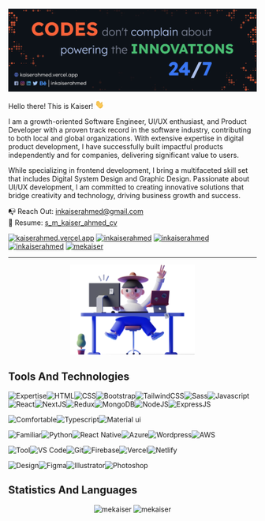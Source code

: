 ![S M Kaiser Ahmed](https://raw.githubusercontent.com/mekaiser/mekaiser/main/images/github-cover-2023-v1.jpg)

Hello there! This is Kaiser! <img src="icons/wave.gif" height="18" width="18">

I am a growth-oriented Software Engineer, UI/UX enthusiast, and Product Developer with a proven track record in the software industry, contributing to both local and global organizations. With extensive expertise in digital product development, I have successfully built impactful products independently and for companies, delivering significant value to users.

While specializing in frontend development, I bring a multifaceted skill set that includes Digital System Design and Graphic Design. Passionate about UI/UX development, I am committed to creating innovative solutions that bridge creativity and technology, driving business growth and success.

📭 Reach Out: inkaiserahmed@gmail.com <br/>
🚀 Resume: [s_m_kaiser_ahmed_cv](https://drive.google.com/file/d/1uL1ggmB6BgkLnl3oVUCTxG4uNxIUyNjR/view)

[![kaiserahmed.vercel.app](https://img.shields.io/badge/kaiserahmed.vercel.app-ff6651?style=for-the-badge&link=https://kaiserahmed.vercel.app/)](https://kaiserahmed.vercel.app/) [![inkaiserahmed](https://img.shields.io/badge/inkaiserahmed-0072b1?style=for-the-badge&logo=Linkedin&link=https://www.linkedin.com/in/inkaiserahmed/)](https://www.linkedin.com/in/inkaiserahmed/) [![inkaiserahmed](https://img.shields.io/badge/inkaiserahmed-053eff?style=for-the-badge&logo=Behance&link=https://www.behance.net/inkaiserahmed)](https://www.behance.net/inkaiserahmed) [![inkaiserahmed](https://img.shields.io/badge/inkaiserahmed-000000?style=for-the-badge&logo=Medium&link=https://medium.com/@inkaiserahmed)](https://medium.com/@inkaiserahmed) [![mekaiser](https://img.shields.io/badge/mekaiser-eee9df?style=for-the-badge&logo=SVG&link=https://profile-summary-for-github.com/user/mekaiser)](https://profile-summary-for-github.com/user/mekaiser)

---

<p align="center"> 
    <img src="https://raw.githubusercontent.com/mekaiser/mekaiser/main/images/developer.png" alt="developer" width="50%" height="auto"/>
</p>

## Tools And Technologies

<img src="https://img.shields.io/badge/Expertise-424242?style=for-the-badge" alt="Expertise" /><img src="https://img.shields.io/badge/HTML-000000?style=for-the-badge&logo=HTML5" alt="HTML" /><img src="https://img.shields.io/badge/CSS-000000?style=for-the-badge&logo=CSS3" alt="CSS" /><img src="https://img.shields.io/badge/Bootstrap-000000?style=for-the-badge&logo=Bootstrap" alt="Bootstrap" /><img src="https://img.shields.io/badge/TailwindCSS-000000?style=for-the-badge&logo=Tailwind-CSS" alt="TailwindCSS" /><img src="https://img.shields.io/badge/Sass-000000?style=for-the-badge&logo=Sass" alt="Sass" /><img src="https://img.shields.io/badge/Javascript-000000?style=for-the-badge&logo=Javascript" alt="Javascript" /><img src="https://img.shields.io/badge/React-000000?style=for-the-badge&logo=React" alt="React" /><img src="https://img.shields.io/badge/NextJS-000000?style=for-the-badge&logo=Next.JS" alt="NextJS" /><img src="https://img.shields.io/badge/Redux-000000?style=for-the-badge&logo=Redux" alt="Redux" /><img src="https://img.shields.io/badge/MongoDB-000000?style=for-the-badge&logo=MongoDB" alt="MongoDB" /><img src="https://img.shields.io/badge/NodeJS-000000?style=for-the-badge&logo=Node.js" alt="NodeJS" /><img src="https://img.shields.io/badge/ExpressJS-000000?style=for-the-badge&logo=express" alt="ExpressJS" />

<img src="https://img.shields.io/badge/Comfortable-424242?style=for-the-badge" alt="Comfortable" /><img src="https://img.shields.io/badge/Typescript-000000?style=for-the-badge&logo=Typescript" alt="Typescript" /><img src="https://img.shields.io/badge/Material%20ui-000000?style=for-the-badge&logo=mui" alt="Material ui" />

<img src="https://img.shields.io/badge/Familiar-424242?style=for-the-badge" alt="Familiar" /><img src="https://img.shields.io/badge/Python-000000?style=for-the-badge&logo=Python" alt="Python" /><img src="https://img.shields.io/badge/React%20Native-000000?style=for-the-badge&logo=React" alt="React Native" /><img src="https://img.shields.io/badge/Azure-000000?style=for-the-badge&logo=Azure-devops" alt="Azure" /><img src="https://img.shields.io/badge/Wordpress-000000?style=for-the-badge&logo=wordpress" alt="Wordpress" /><img src="https://img.shields.io/badge/AWS-000000?style=for-the-badge&logo=amazon-aws" alt="AWS" />

<img src="https://img.shields.io/badge/Tool-424242?style=for-the-badge" alt="Tool" /><img src="https://img.shields.io/badge/VS%20Code-000000?style=for-the-badge&logo=visual-studio-code" alt="VS Code" /><img src="https://img.shields.io/badge/Git-000000?style=for-the-badge&logo=Git" alt="Git" /><img src="https://img.shields.io/badge/Firebase-000000?style=for-the-badge&logo=Firebase" alt="Firebase" /><img src="https://img.shields.io/badge/Vercel-000000?style=for-the-badge&logo=Vercel" alt="Vercel" /><img src="https://img.shields.io/badge/Netlify-000000?style=for-the-badge&logo=Netlify" alt="Netlify" />

<img src="https://img.shields.io/badge/Design-424242?style=for-the-badge" alt="Design" /><img src="https://img.shields.io/badge/Figma-000000?style=for-the-badge&logo=Figma" alt="Figma" /><img src="https://img.shields.io/badge/Illustrator-000000?style=for-the-badge&logo=adobe-illustrator" alt="Illustrator" /><img src="https://img.shields.io/badge/Photoshop-000000?style=for-the-badge&logo=adobe-photoshop" alt="Photoshop" />

## Statistics And Languages

<p align="center"> 
    <img src="https://github-readme-stats-mekaiser.vercel.app/api?username=mekaiser&theme=codeSTACKr&bg_color=00000000&hide_border=true&show_icons=true&count_private=true&disable_animations=true" alt="mekaiser" width="auto" height="50%"/> 
    <img src="https://github-readme-stats-mekaiser.vercel.app/api/top-langs?username=mekaiser&theme=codeSTACKr&bg_color=00000000&hide_border=true&layout=compact&include_all_commits=true&count_private=true&disable_animations=true" alt="mekaiser" width="auto" height="50%" />
</p>

<!-- Resources -->
<!-- Icons: https://simpleicons.org/ -->
<!-- GitHub Stats: https://github.com/anuraghazra/github-readme-stats -->
<!-- Emojis: https://emojipedia.org/emoji/ -->
<!-- HTML Emojis: https://www.fileformat.info/index.htm -->
<!-- Shields: https://shields.io/ https://home.aveek.io/GitHub-Profile-Badges/ -->
<!-- Trophies: https://github.com/ryo-ma/github-profile-trophy -->
<!-- Awesome GitHub Profile README: https://github.com/abhisheknaiidu/awesome-github-profile-readme -->
